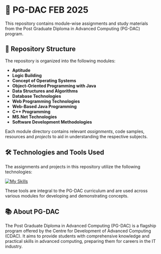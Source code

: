
# 📌 PG-DAC FEB 2025

This repository contains module-wise assignments and study materials from the Post Graduate Diploma in Advanced Computing (PG-DAC) program.

## 📁 Repository Structure

The repository is organized into the following modules:

- **Aptitude**
- **Logic Building**
- **Concept of Operating Systems**
- **Object-Oriented Programming with Java**
- **Data Structures and Algorithms**
- **Database Technologies**
- **Web Programming Technologies**
- **Web-Based Java Programming**
- **C++ Programming**
- **MS.Net Technologies**
- **Software Development Methodologies**

Each module directory contains relevant *assignments*, code samples, resources and *projects* to aid in understanding the respective subjects.

## 🛠️ Technologies and Tools Used

The assignments and projects in this repository utilize the following technologies:

[![My Skills](https://skillicons.dev/icons?i=linux,java,mysql,mongodb,vscode,html,css,js,express,nodejs,react,selenium,hibernate,spring,eclipse,cpp,aws,docker,kubernetes)](https://skillicons.dev)
<!---![My Skills](https://skillicons.dev/icons?i=linux,java,mysql,mongodb,vscode,html,css,js,express,nodejs)--->

These tools are integral to the PG-DAC curriculum and are used across various modules for developing and demonstrating concepts.


## 📚 About PG-DAC

The Post Graduate Diploma in Advanced Computing (PG-DAC) is a flagship program offered by the Centre for Development of Advanced Computing (CDAC). It aims to provide students with comprehensive knowledge and practical skills in advanced computing, preparing them for careers in the IT industry.
